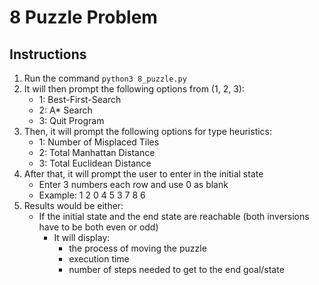 # 8 Puzzle Problem

## Instructions
1. Run the command `python3 8_puzzle.py`
2. It will then prompt the following options from (1, 2, 3):
    - 1: Best-First-Search
    - 2: A* Search
    - 3: Quit Program
3. Then, it will prompt the following options for type heuristics:
    - 1: Number of Misplaced Tiles
    - 2: Total Manhattan Distance
    - 3: Total Euclidean Distance
4. After that, it will prompt the user to enter in the initial state
    - Enter 3 numbers each row and use 0 as blank
    - Example: 
        1 2 0
        4 5 3
        7 8 6
5.  Results would be either:
    - If the initial state and the end state are reachable (both inversions have to be both even or odd)
        - It will display: 
            - the process of moving the puzzle
            - execution time
            - number of steps needed to get to the end goal/state
